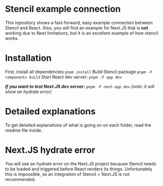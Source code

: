 # Stencil example connection
This repository shows a fast-forward, easy example connection between Stencil and React. 
Also, you will find an example for Next.JS that is **not** working due to Next limitations, but it is an excellent example of how stencil works.
# Installation
First, install all dependencies
`pnpm install`
Build Stencil package
`pnpm -F components build`
Start React dev server:
`pnpm -F app dev`

***If you want to test Next.JS dev server:***
`pnpm -F next-app dev`
*(note: it will show an hydrate error)*

# Detailed explanations
To get detailed explanations of what is going on on each folder, read the readme file inside.

# Next.JS hydrate error
You will see an hydrate error on the Next.JS project because Stencil needs to be loaded and triggered before React renders its things. Unfortunately this is impossible, so an integration of Stencil + Next.JS is not recommended.